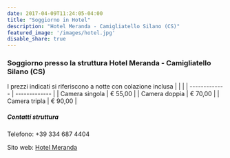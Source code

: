 ```yaml
---
date: 2017-04-09T11:24:05-04:00
title: "Soggiorno in Hotel"
description: "Hotel Meranda - Camigliatello Silano (CS)"
featured_image: '/images/hotel.jpg'
disable_share: true
---
```


### Soggiorno presso la struttura Hotel Meranda - Camigliatello Silano (CS) 
I prezzi indicati si riferiscono a notte con colazione inclusa
|                |               |
| -------------  | ------------- |
| Camera singola | € 55,00       |
| Camera doppia  | € 70,00       |
| Camera tripla  | € 90,00       |
##### Contatti struttura
Telefono: +39 334 687 4404

Sito web: [Hotel Meranda](http://www.hotelmeranda.com/)


